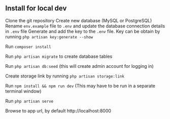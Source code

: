 ## Install for local dev

Clone the git repository
Create new database (MySQL or PostgreSQL)
Rename `env.example` file to `.env` and update the database connection details in `.env` file
Generate and add the key to the `.env` file. Key can be obtain by running `php artisan key:generate --show`

Run `composer install`

Run `php artisan migrate` to create database tables

Run `php artisan db:seed` (this will create admin account for logging in)

Create storage link by running `php artisan storage:link`

Run `npm install && npm run dev` (This may have to be run in a separate terminal window)

Run `php artisan serve`

Browse to app url, by default http://localhost:8000